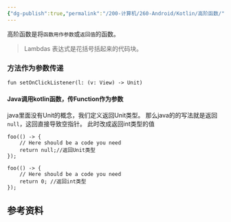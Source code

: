 ```yaml
---
{"dg-publish":true,"permalink":"/200-计算机/260-Android/Kotlin/高阶函数/","tags":["kotlin/函数"],"noteIcon":""}
---
```


高阶函数是将`函数用作参数`或`返回值`的函数。


>Lambdas 表达式是花括号括起来的代码块。


### 方法作为参数传递
```
fun setOnClickListener(l: (v: View) -> Unit)
```

#### Java调用kotlin函数，传Function作为参数

java里面没有Unit的概念，我们定义返回Unit类型。
那么java的的写法就是返回`null`，这回直接导致空指针。
此时改成返回int类型的值

```
foo(() -> {
    // Here should be a code you need
    return null;//返回Unit类型
});

foo(() -> {
    // Here should be a code you need
    return 0; //返回int类型
});

```


## 参考资料